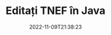 ---
############################# Static ############################
layout: "auto-gen-editor"
date: 2022-11-09T21:38:23
draft: false
otherformats: doc docx docm dotx xls xlsx xlsm ppt pptx pptm mobi epub html mhtml txt xml eml emlx mbox msg

############################# Head ############################
head_title: "Editor TNEF — Editați TNEF în Java"
head_description: "Cum se editează TNEF în Java folosind câteva rânduri de cod? Utilizați API-urile de procesare a documentelor GroupDocs pentru a edita, actualiza și salva peste 30 de formate de fișiere."

############################# Header ############################
title: "Editați TNEF în Java"
description: "Editare TNEF eficientă și robustă folosind GroupDocs.Editor pe partea de server pentru API-urile Java, fără utilizarea vreunui software precum Microsoft sau Open Office."
bg_image: "https://cms.admin.containerize.com/templates/aspose/App_Themes/V3/images/bg/header1.png"
bg_overlay: false
button:
    enable: true
    icon: "fas fa-arrow-down"
    label: "Descarcare varianta scurta de prezentare gratuita"
    link: "https://downloads.groupdocs.com/editor/java"

############################# SubMenu ############################
submenu:
    enable: true

    left:
        img_alt: "GroupDocs.Editor for Java"
        image: "https://cms.admin.containerize.com/templates/groupdocs/images/product-logos/90x90-noborder/groupdocs-editor-java.png"
        product: "GroupDocs.Editor"
        platform: "Java"

    middle:
        button:

            # button loop
            - link: "https://apireference.groupdocs.com/editor/java"
              text: "Referință API"

            # button loop
            - link: "https://github.com/groupdocs-editor"
              text: "Exemple de coduri"

            # button loop
            - link: "https://products.groupdocs.app/editor/family"
              text: "Demo live"

            # button loop
            - link: "https://purchase.groupdocs.com/pricing/editor/java"
              text: "Prețuri"

    right:
        link_download: "https://downloads.groupdocs.com/editor"
        link_learn: "https://docs.groupdocs.com/editor/java"
        link_buy: "https://purchase.groupdocs.com"

############################# About ############################
about:
    enable: true
    title: "Despre GroupDocs.Editor for Java API"
    content: |
        [GroupDocs.Editor for Java](/ro/editor/java/) API este o alegere potrivită pentru a edita documente și prezentări Microsoft Word, Excel, PowerPoint, Open Office. GroupDocs.Editor este un API de sine stătător care este potrivit pentru sistemele server și back-end unde este necesară o performanță ridicată. Nu depinde de niciun software precum Microsoft sau Open Office.

############################# Steps ############################
steps:
    enable: true
    title_left: "Pași pentru a edita TNEF în Java"
    content_left: |
        [GroupDocs.Editor for Java](/ro/editor/java/) oferă dezvoltatorilor o modalitate simplă și simplă de a edita fișierele TNEF folosind câteva rânduri de cod.
        * Creați o instanță a clasei `Editor` cu calea fișierului obligatorie sau fluxul de octeți și încărcați fișierul TNEF
        * Creați și setați instanța clasei `EmailEditOptions` pentru formatul de fișier TNEF
        * Apelați metoda `Editor.Edit()` și obțineți documentul TNEF în format HTML care este ușor de editat cu orice editor WYSIWYG.
        * Apelați metoda `Editor.Save()` și salvați fișierul editat TNEF folosind clasa `EmailSaveOptions`

        
    title_right: "Cerințe de sistem"
    content_right: |
        O editare de bază a documentelor cu API-urile GroupDocs.Editor for Java poate fi realizată prin implementarea câțiva pași simpli. API-urile noastre sunt acceptate pe toate platformele și sistemele de operare majore. Înainte de a executa codul de mai jos, vă rugăm să vă asigurați că aveți următoarele cerințe preliminare instalate pe sistemul dumneavoastră.

        * Sisteme de operare: Microsoft Windows, Linux, MacOS
        * Medii de dezvoltare: NetBeans, IntelliJ IDEA, Eclipse
        * Cadre: Java 7 (1.7) and above
        * Obțineți cea mai recentă versiune de GroupDocs.Editor for Java descărcată de pe [Maven](https://repository.groupdocs.com/editor/)
        
    code: |        
        ```java
        // Load the TNEF file into Editor
        Editor editor = new Editor("source.tnef");

        // Create and adjust the edit options
        EmailEditOptions editOptions = new EmailEditOptions();

        // Open input TNEF document for edit — obtain an intermediate document, that can be edited
        EditableDocument beforeEdit = editor.edit(editOptions);

        // Grab TNEF document content and associated resources from editable document
        string content = beforeEdit.getEmbeddedHtml();

        // Send the content to WYSIWYG-editor, edit it there, and send edited content back to the server-side
        // This step simulates a such operation
        string updatedContent = content.replace("project", "Edited project");

        // Grab edited content and resources from WYSIWYG-editor and create a new EditableDocument instance from it
        EditableDocument afterEdit = EditableDocument.fromMarkup(updatedContent, null);

        // Create a save options
        EmailSaveOptions saveOptions = new EmailSaveOptions();

        // Save edited TNEF document to the file
        editor.save(afterEdit, "edited.tnef", saveOptions);
        ```
        
############################# Demos ############################
demos:
    enable: true
    title: "TNEF Editor Demo live"
    content: |
        Editați TNEF chiar acum, vizitând site-ul [GroupDocs.Editor Live Demos](https://products.groupdocs.app/editor/family).
        Demo-ul live are următoarele beneficii
        
############################# More Formats ############################
more_formats:
    enable: true
    title: "Alți editori acceptați"
    content: |
        De asemenea, puteți edita și alte formate de fișiere. Vă rugăm să vedeți mai jos lista completă.


############################# Back to top ###############################
back_to_top:
    enable: true
---